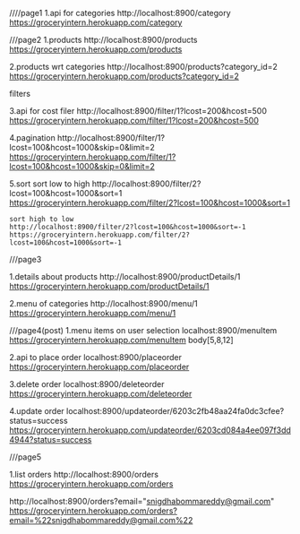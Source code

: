 ////page1
1.api for categories
http://localhost:8900/category
https://groceryintern.herokuapp.com/category

///page2
1.products
http://localhost:8900/products
https://groceryintern.herokuapp.com/products

2.products wrt categories
http://localhost:8900/products?category_id=2
https://groceryintern.herokuapp.com/products?category_id=2

filters

3.api for cost filer
http://localhost:8900/filter/1?lcost=200&hcost=500
https://groceryintern.herokuapp.com/filter/1?lcost=200&hcost=500

4.pagination
http://localhost:8900/filter/1?lcost=100&hcost=1000&skip=0&limit=2
https://groceryintern.herokuapp.com/filter/1?lcost=100&hcost=1000&skip=0&limit=2

5.sort
    sort low to high 
    http://localhost:8900/filter/2?lcost=100&hcost=1000&sort=1
    https://groceryintern.herokuapp.com/filter/2?lcost=100&hcost=1000&sort=1

    sort high to low 
    http://localhost:8900/filter/2?lcost=100&hcost=1000&sort=-1
    https://groceryintern.herokuapp.com/filter/2?lcost=100&hcost=1000&sort=-1

///page3

1.details about products
http://localhost:8900/productDetails/1
https://groceryintern.herokuapp.com/productDetails/1

2.menu of categories
http://localhost:8900/menu/1
https://groceryintern.herokuapp.com/menu/1


///page4(post)
1.menu items on user selection
localhost:8900/menuItem
https://groceryintern.herokuapp.com/menuItem
 body[5,8,12]

2.api to place order
localhost:8900/placeorder
https://groceryintern.herokuapp.com/placeorder

3.delete order
localhost:8900/deleteorder
https://groceryintern.herokuapp.com/deleteorder

4.update order
localhost:8900/updateorder/6203c2fb48aa24fa0dc3cfee?status=success
https://groceryintern.herokuapp.com/updateorder/6203cd084a4ee097f3dd4944?status=success

///page5

1.list orders
http://localhost:8900/orders
https://groceryintern.herokuapp.com/orders

http://localhost:8900/orders?email="snigdhabommareddy@gmail.com"
https://groceryintern.herokuapp.com/orders?email=%22snigdhabommareddy@gmail.com%22